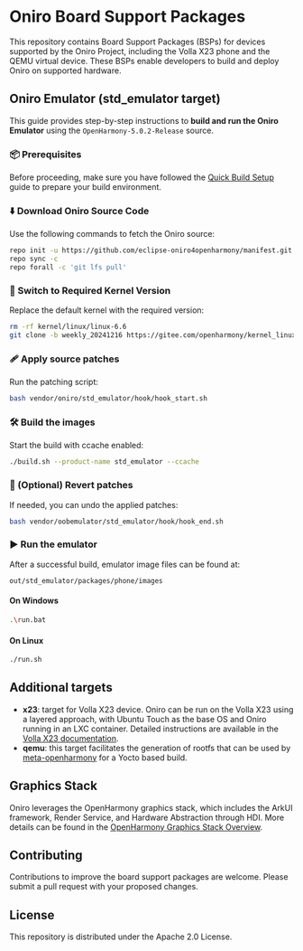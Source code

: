 # Oniro Board Support Packages

This repository contains Board Support Packages (BSPs) for devices supported by the Oniro Project, including the Volla X23 phone and the QEMU virtual device. These BSPs enable developers to build and deploy Oniro on supported hardware.

## Oniro Emulator (std_emulator target)

This guide provides step-by-step instructions to **build and run the Oniro Emulator** using the `OpenHarmony-5.0.2-Release` source. 

### 📦 Prerequisites

Before proceeding, make sure you have followed the [Quick Build Setup](https://docs.oniroproject.org/quick-build.html) guide to prepare your build environment.

### ⬇️ Download Oniro Source Code

Use the following commands to fetch the Oniro source:

```bash
repo init -u https://github.com/eclipse-oniro4openharmony/manifest.git -b OpenHarmony-5.0.2-Release -m oniro.xml --no-repo-verify
repo sync -c
repo forall -c 'git lfs pull'
```

### 🧰 Switch to Required Kernel Version

Replace the default kernel with the required version:

```bash
rm -rf kernel/linux/linux-6.6
git clone -b weekly_20241216 https://gitee.com/openharmony/kernel_linux_6.6.git kernel/linux/linux-6.6 --depth=1
```

### 🩹 Apply source patches

Run the patching script:

```bash
bash vendor/oniro/std_emulator/hook/hook_start.sh
```

### 🛠️ Build the images

Start the build with ccache enabled:

```bash
./build.sh --product-name std_emulator --ccache
```

### 🔄 (Optional) Revert patches

If needed, you can undo the applied patches:

```bash
bash vendor/oobemulator/std_emulator/hook/hook_end.sh
```

### ▶️ Run the emulator

After a successful build, emulator image files can be found at:

```
out/std_emulator/packages/phone/images
```

#### On Windows

```bash
.\run.bat
```

#### On Linux

```bash
./run.sh
```

## Additional targets

- **x23**: target for Volla X23 device. Oniro can be run on the Volla X23 using a layered approach, with Ubuntu Touch as the base OS and Oniro running in an LXC container. Detailed instructions are available in the [Volla X23 documentation](./docs/volla_x23.md).
- **qemu**: this target facilitates the generation of rootfs that can be used by [meta-openharmony](https://github.com/eclipse-oniro4openharmony/meta-openharmony) for a Yocto based build. 

## Graphics Stack

Oniro leverages the OpenHarmony graphics stack, which includes the ArkUI framework, Render Service, and Hardware Abstraction through HDI. More details can be found in the [OpenHarmony Graphics Stack Overview](./docs/graphical_stack.md).

## Contributing

Contributions to improve the board support packages are welcome. Please submit a pull request with your proposed changes.

## License

This repository is distributed under the Apache 2.0 License.

